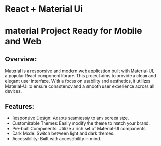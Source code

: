 # React + Material Ui

# material Project Ready for Mobile and Web 

## Overview:
Material is a responsive and modern web application built with Material-UI, a popular React component library. This project aims to provide a clean and elegant user interface.
With a focus on usability and aesthetics, it utilizes Material-UI to ensure consistency and a smooth user experience across all devices.

## Features:
- Responsive Design: Adapts seamlessly to any screen size.
- Customizable Themes: Easily modify the theme to match your brand.
- Pre-built Components: Utilize a rich set of Material-UI components.
- Dark Mode: Switch between light and dark themes.
- Accessibility: Built with accessibility in mind.

